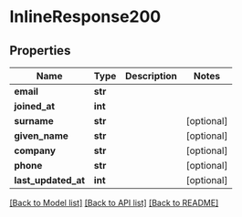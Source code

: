 # InlineResponse200

## Properties
Name | Type | Description | Notes
------------ | ------------- | ------------- | -------------
**email** | **str** |  | 
**joined_at** | **int** |  | 
**surname** | **str** |  | [optional] 
**given_name** | **str** |  | [optional] 
**company** | **str** |  | [optional] 
**phone** | **str** |  | [optional] 
**last_updated_at** | **int** |  | [optional] 

[[Back to Model list]](../README.md#documentation-for-models) [[Back to API list]](../README.md#documentation-for-api-endpoints) [[Back to README]](../README.md)


